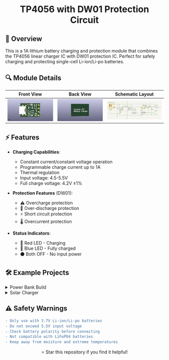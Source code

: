 <h1 align="center">
  TP4056 with DW01 Protection Circuit
</h1>

## 📝 Overview

This is a 1A lithium battery charging and protection module that combines the TP4056 linear charger IC with DW01 protection IC. Perfect for safely charging and protecting single-cell Li-ion/Li-po batteries.

## 🔍 Module Details

| Front View | Back View | Schematic Layout |
|------------|-----------|------------|
| ![Front](images/Front_3D_Veiw.jpg) | ![Back](images/Back_3D_Veiw.jpg) | ![Schematic](images/Schematic.jpg) |

## ⚡ Features

- **Charging Capabilities**:
  - Constant current/constant voltage operation
  - Programmable charge current up to 1A
  - Thermal regulation
  - Input voltage: 4.5-5.5V
  - Full charge voltage: 4.2V ±1%

- **Protection Features** (DW01):
  - ⚠️ Overcharge protection
  - 🔋 Over-discharge protection
  - ⚡ Short circuit protection
  - 🌡️ Overcurrent protection

- **Status Indicators**:
  - 🔴 Red LED   - Charging
  - 🔵 Blue LED  - Fully charged
  - ⚫ Both OFF  - No input power
 
## 🛠️ Example Projects

<details>
<summary>Power Bank Build</summary>
  1. Components needed:
    - TP4056 module
    - 18650 battery holder
    - USB ports
    - Case
</details>

<details>
<summary>Solar Charger</summary>
  1. Components needed:
    - TP4056 module
    - Solar panel (6V)
    - Battery
</details>

## ⚠️ Safety Warnings

```diff
- Only use with 3.7V Li-ion/Li-po batteries
- Do not exceed 5.5V input voltage
- Check battery polarity before connecting
- Not compatible with LiFePO4 batteries
- Keep away from moisture and extreme temperatures
```


<div align="center">
⭐ Star this repository if you find it helpful!
</div> 
